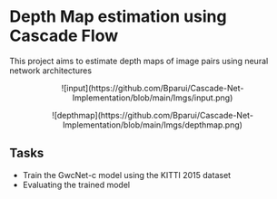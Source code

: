 # Depth Map estimation using Cascade Flow
This project aims to estimate depth maps of image pairs using neural network architectures

<p align="center">
![input](https://github.com/Bparui/Cascade-Net-Implementation/blob/main/Imgs/input.png)
</p>

<p align="center">
![depthmap](https://github.com/Bparui/Cascade-Net-Implementation/blob/main/Imgs/depthmap.png)
</p>

## Tasks
* Train the GwcNet-c model using the KITTI 2015 dataset
* Evaluating the trained model
